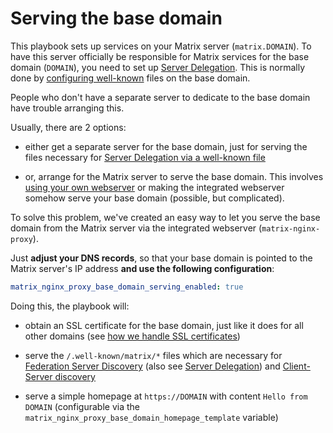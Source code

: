 # Serving the base domain

This playbook sets up services on your Matrix server (`matrix.DOMAIN`).
To have this server officially be responsible for Matrix services for the base domain (`DOMAIN`), you need to set up [Server Delegation](howto-server-delegation.md).
This is normally done by [configuring well-known](configuring-well-known.md) files on the base domain.

People who don't have a separate server to dedicate to the base domain have trouble arranging this.

Usually, there are 2 options:

- either get a separate server for the base domain, just for serving the files necessary for [Server Delegation via a well-known file](howto-server-delegation.md#server-delegation-via-a-well-known-file)

- or, arrange for the Matrix server to serve the base domain. This involves [using your own webserver](configuring-playbook-own-webserver.md) or making the integrated webserver somehow serve your base domain (possible, but complicated).

To solve this problem, we've created an easy way to let you serve the base domain from the Matrix server via the integrated webserver (`matrix-nginx-proxy`).

Just **adjust your DNS records**, so that your base domain is pointed to the Matrix server's IP address **and use the following configuration**:

```yaml
matrix_nginx_proxy_base_domain_serving_enabled: true
```

Doing this, the playbook will:

- obtain an SSL certificate for the base domain, just like it does for all other domains (see [how we handle SSL certificates](configuring-playbook-ssl-certificates.md))

- serve the `/.well-known/matrix/*` files which are necessary for [Federation Server Discovery](configuring-well-known.md#introduction-to-client-server-discovery) (also see [Server Delegation](howto-server-delegation.md)) and [Client-Server discovery](configuring-well-known.md#introduction-to-client-server-discovery)

- serve a simple homepage at `https://DOMAIN` with content `Hello from DOMAIN` (configurable via the `matrix_nginx_proxy_base_domain_homepage_template` variable)
